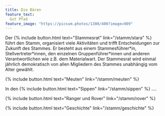 ```yaml
---
title: Die Bären
feature_text:
  Gut Pfad
feature_image: "https://picsum.photos/1300/400?image=989"
---
```


Der {% include button.html text="Stammesrat" link="/stamm/stara" %} führt den Stamm, organisiert viele Aktivitäten und trifft Entscheidungen zur Zukunft des Stammes. Er besteht aus einem Stammesführer\*in, Stellvertreter\*innen, den einzelnen Gruppenführer\*innen und anderen Verantwortlichen wie z.B. dem Materialwart. Der Stammesrat wird einmal jährlich demokratisch von allen Migliedern des Stammes unabhängig vom Alter gewählt.

{% include button.html text="Meuten" link="/stamm/meuten" %}

In den {% include button.html text="Sippen" link="/stamm/sippen" %} ....

{% include button.html text="Ranger und Rover" link="/stamm/rover" %}

{% include button.html text="Geschichte" link="/stamm/geschichte" %}
